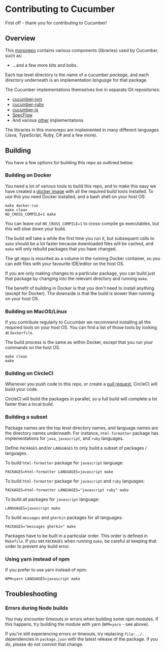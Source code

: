 # Contributing to Cucumber

First off - thank you for contributing to Cucumber!

## Overview

This [monorepo](https://gomonorepo.org/) contains various components (libraries)
used by Cucumber, such as:

* ...and a few more bits and bobs.

Each top level directory is the name of a cucumber *package*, and each directory
underneath is an implementation *language* for that package.

The Cucumber implementations themselves live in separate Git repositories:

* [cucumber-jvm](https://github.com/cucumber/cucumber-jvm)
* [cucumber-ruby](https://github.com/cucumber/cucumber-ruby)
* [cucumber-js](https://github.com/cucumber/cucumber-js)
* [SpecFlow](https://github.com/techtalk/SpecFlow)
* And various [other](https://cucumber.io/docs/installation/) implementations

The libraries in this monorepo are implemented in many different languages
(Java, TypeScript, Ruby, C# and a few more).

## Building

You have a few options for building this repo as outlined below.

### Building on Docker

You need a lot of various tools to build this repo, and to make this easy we have
created a [docker image](https://github.com/cucumber/cucumber-build) with all the required build tools
installed. To use this you need Docker installed, and a bash shell on your host OS:

```
make docker-run
make clean
NO_CROSS_COMPILE=1 make
```

You can leave out `NO_CROSS_COMPILE=1` to cross-compile go executables, but this
will slow down your build.

The build will take a while the first time you run it, but subsequent calls to `make`
should be a lot faster because downloaded files will be cached, and `make` will
only rebuild packages that you have changed.

The git repo is mounted as a volume in the running Docker container, so you can
edit files with your favourite IDE/editor on the host OS.

If you are only making changes to a particular package, you can build just that
package by changing into the relevant directory and running `make`.

The benefit of building in Docker is that you don't need to install anything
(except for Docker). The downside is that the build is slower than running on
your host OS.

### Building on MacOS/Linux

If you contribute regularly to Cucumber we recommend installing all the required
tools on your host OS. You can find a list of those tools by looking at `Dockerfile`.

The build process is the same as within Docker, except that you run your commands
on the host OS.

```
make clean
make
```

### Building on CircleCI

Whenever you push code to this repo, or create a [pull request](https://help.github.com/en/articles/about-pull-requests), CircleCI will build your code.

CircleCI will build the packages in parallel, so a full build will complete a lot faster
than a local build.

### Building a subset

Package names are the top level directory names, and language names are the
directory names underneath. For instance, `html-formatter` package has
implementations for `java`, `javascript`, and `ruby` languages.

Define `PACKAGES` and/or `LANGUAGES` to only build a subset of packages / languages.

To build `html-formatter` package for `javascript` language:

```
PACKAGES=html-formatter LANGUAGES=javascript make
```

To build `html-formatter` package for `javascript` and `ruby` languages:

```
PACKAGES=html-formatter LANGUAGES="javascript ruby" make
```

To build all packages for `javascript` language:

```
LANGUAGES=javascript make
```

To build `messages` and `gherkin` packages for all languages:

```
PACKAGES="messages gherkin" make
```

Packages have to be built in a particular order. This order is defined in
`Makefile`. If you set `PACKAGES` when running `make`, be careful at keeping
that order to prevent any build error.

### Using yarn instead of npm

If you prefer to use yarn instead of npm:

```
NPM=yarn LANGUAGES=javascript make
```

## Troubleshooting

### Errors during Node builds

You may encounter timeouts or errors when building some npm modules. If this happens,
try building the module with yarn (`NPM=yarn` - see above).

If you're still experiencing errors or timeouts, try replacing `file:../..` dependencies
in `package.json` with the latest release of the package. If you do, please do not
commit that change.
